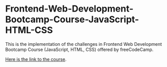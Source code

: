# Frontend-Web-Development-Bootcamp-Course-JavaScript-HTML-CSS
This is the implementation of the challenges in Frontend Web Development Bootcamp Course (JavaScript, HTML, CSS) offered by freeCodeCamp.

[Here is the link to the course](https://www.youtube.com/watch?v=zJSY8tbf_ys).
